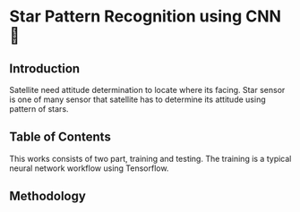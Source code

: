 # Star Pattern Recognition using CNN :large_blue_circle:

## Introduction
Satellite need attitude determination to locate where its facing. Star sensor is one of many sensor that satellite has to determine its attitude using pattern of stars.

## Table of Contents
This works consists of two part, training and testing. The training is a typical neural network workflow using Tensorflow.

## Methodology
